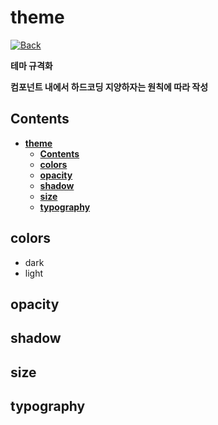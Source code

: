 # **theme**

[![Back](https://img.shields.io/badge/Back_to_Superjoin-gray)](../../README.md)

**테마 규격화**

**컴포넌트 내에서 하드코딩 지양하자는 원칙에 따라 작성**

## **Contents**

- [**theme**](#theme)
  - [**Contents**](#contents)
  - [**colors**](#colors)
  - [**opacity**](#opacity)
  - [**shadow**](#shadow)
  - [**size**](#size)
  - [**typography**](#typography)

## **colors**

- dark
- light

## **opacity**

## **shadow**

## **size**

## **typography**
